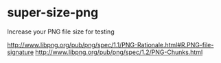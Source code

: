 # super-size-png
Increase your PNG file size for testing

http://www.libpng.org/pub/png/spec/1.1/PNG-Rationale.html#R.PNG-file-signature
http://www.libpng.org/pub/png/spec/1.2/PNG-Chunks.html
